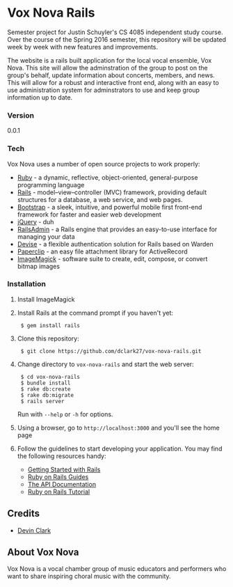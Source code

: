 # Vox Nova Rails
Semester project for Justin Schuyler's CS 4085 independent study course. Over the course of the Spring 2016 semester, this repository will be updated week by week with new features and improvements. 

The website is a rails built application for the local vocal ensemble, Vox Nova. This site will allow the adminstration of the group to post on the group's behalf, update information about concerts, members, and news. This will allow for a robust and interactive front end, along with an easy to use administration system for adminstrators to use and keep group information up to date.

### Version
0.0.1

### Tech

Vox Nova uses a number of open source projects to work properly:

* [Ruby](https://www.ruby-lang.org/en/) - a dynamic, reflective, object-oriented, general-purpose programming language
* [Rails](http://rubyonrails.org) - model–view–controller (MVC) framework, providing default structures for a database, a web service, and web pages.
* [Bootstrap](http://getbootstrap.com) - a sleek, intuitive, and powerful mobile first front-end framework for faster and easier web development
* [jQuery](https://jquery.com) - duh
* [RailsAdmin](https://github.com/sferik/rails_admin) - a Rails engine that provides an easy-to-use interface for managing your data
* [Devise](https://github.com/plataformatec/devise) - a flexible authentication solution for Rails based on Warden
* [Paperclip](https://github.com/thoughtbot/paperclip) - an easy file attachment library for ActiveRecord
* [ImageMagick](http://www.imagemagick.org/script/index.php) - software suite to create, edit, compose, or convert bitmap images

### Installation

1. Install ImageMagick

2. Install Rails at the command prompt if you haven't yet:

        $ gem install rails

3. Clone this repository:

        $ git clone https://github.com/dclark27/vox-nova-rails.git

4. Change directory to `vox-nova-rails` and start the web server:

        $ cd vox-nova-rails
        $ bundle install
        $ rake db:create
        $ rake db:migrate
        $ rails server

   Run with `--help` or `-h` for options.

5. Using a browser, go to `http://localhost:3000` and you'll see the home page

6. Follow the guidelines to start developing your application. You may find
   the following resources handy:
    * [Getting Started with Rails](http://guides.rubyonrails.org/getting_started.html)
    * [Ruby on Rails Guides](http://guides.rubyonrails.org)
    * [The API Documentation](http://api.rubyonrails.org)
    * [Ruby on Rails Tutorial](http://www.railstutorial.org/book)

## Credits
* [Devin Clark](https://github.com/dclark27)

## About Vox Nova
Vox Nova is a vocal chamber group of music educators and performers who want to share inspiring choral music with the community.